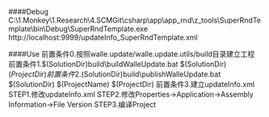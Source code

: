 ﻿####Debug
C:\1.Monkey\1.Research\4.SCMGit\csharp\app\app_rnd\z_tools\SuperRndTemplate\bin\Debug\SuperRndTemplate.exe http://localhost:9999/updateInfo_SuperRndTemplate.xml

####Use
前置条件0.按照walle.update/walle.update.utils/build目录建立工程
前置条件1.$(SolutionDir)build\buildWalleUpdate.bat $(SolutionDir) $(ProjectDir)
前置条件2.$(SolutionDir)build\publishWalleUpdate.bat $(SolutionDir) $(ProjectName) $(ProjectDir)
前置条件3.建立updateInfo.xml
STEP1.修改updateInfo.xml
STEP2.修改Properties->Application->Assembly Information->File Version
STEP3.编译Project
